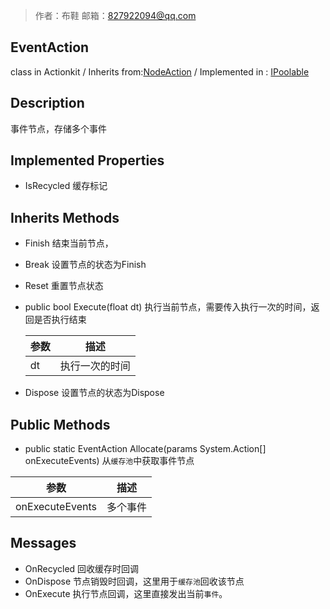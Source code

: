 >作者：布鞋     邮箱：827922094@qq.com

## EventAction
class in Actionkit / Inherits from:[NodeAction](ActionKitAPI/Action/NodeAction.md) / Implemented in : [IPoolable](www.baidu.com)

## Description
事件节点，存储多个事件

## Implemented Properties
* IsRecycled        缓存标记

## Inherits Methods

* Finish			      结束当前节点，

* Break                              设置节点的状态为Finish

* Reset                              重置节点状态

* public bool Execute(float dt)     执行当前节点，需要传入执行一次的时间，返回是否执行结束


  | 参数 | 描述           |
  | ---- | -------------- |
  | dt   | 执行一次的时间 |

* Dispose                          设置节点的状态为Dispose

## Public Methods
*  public static EventAction Allocate(params System.Action[] onExecuteEvents)		从```缓存池```中获取事件节点


| 参数            | 描述     |
| --------------- | -------- |
| onExecuteEvents | 多个事件 |

## Messages
* OnRecycled	     	 回收缓存时回调
* OnDispose			节点销毁时回调，这里用于```缓存池```回收该节点
* OnExecute			执行节点回调，这里直接发出当前```事件```。
